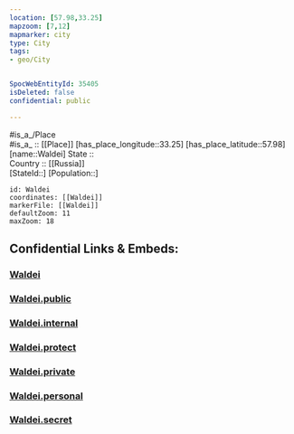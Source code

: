```yaml
---
location: [57.98,33.25] 
mapzoom: [7,12] 
mapmarker: city 
type: City
tags:
- geo/City


SpocWebEntityId: 35405
isDeleted: false
confidential: public

---
```

#is_a_/Place  
#is_a_ :: [[Place]] 
[has_place_longitude::33.25] 
[has_place_latitude::57.98] 
[name::Waldei] 
State ::  
Country :: [[Russia]]  
[StateId::] 
[Population::] 



```leaflet
id: Waldei
coordinates: [[Waldei]] 
markerFile: [[Waldei]] 
defaultZoom: 11 
maxZoom: 18
```


## Confidential Links & Embeds: 

### [Waldei](/_Standards/Earth/Continent/Europe/Europe~East/Russia/Russia~NorthWest/Novgorod_Oblast/City/Waldei.md) 

### [Waldei.public](/_public/Earth/Continent/Europe/Europe~East/Russia/Russia~NorthWest/Novgorod_Oblast/City/Waldei.public.md) 

### [Waldei.internal](/_internal/Earth/Continent/Europe/Europe~East/Russia/Russia~NorthWest/Novgorod_Oblast/City/Waldei.internal.md) 

### [Waldei.protect](/_protect/Earth/Continent/Europe/Europe~East/Russia/Russia~NorthWest/Novgorod_Oblast/City/Waldei.protect.md) 

### [Waldei.private](/_private/Earth/Continent/Europe/Europe~East/Russia/Russia~NorthWest/Novgorod_Oblast/City/Waldei.private.md) 

### [Waldei.personal](/_personal/Earth/Continent/Europe/Europe~East/Russia/Russia~NorthWest/Novgorod_Oblast/City/Waldei.personal.md) 

### [Waldei.secret](/_secret/Earth/Continent/Europe/Europe~East/Russia/Russia~NorthWest/Novgorod_Oblast/City/Waldei.secret.md)

